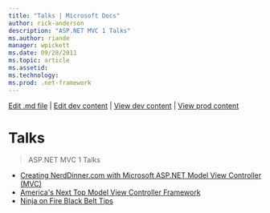 ```yaml
---
title: "Talks | Microsoft Docs"
author: rick-anderson
description: "ASP.NET MVC 1 Talks"
ms.author: riande
manager: wpickett
ms.date: 09/28/2011
ms.topic: article
ms.assetid: 
ms.technology: 
ms.prod: .net-framework
---
```

[Edit .md file](C:\Projects\msc\dev\Msc.Www\Web.ASP\App_Data\github\mvc\videos\mvc-1\index.md) | [Edit dev content](http://www.aspdev.net/umbraco#/content/content/edit/23477) | [View dev content](http://docs.aspdev.net/tutorials/mvc/videos/mvc-1/conference-presentations/index.html) | [View prod content](http://www.asp.net/mvc/videos/mvc-1/conference-presentations)

Talks
====================
> ASP.NET MVC 1 Talks


- [Creating NerdDinner.com with Microsoft ASP.NET Model View Controller (MVC)](creating-nerddinnercom-with-microsoft-aspnet-model-view-controller-mvc.md)
- [America's Next Top Model View Controller Framework](americas-next-top-model-view-controller-framework.md)
- [Ninja on Fire Black Belt Tips](ninja-on-fire-black-belt-tips.md)